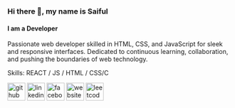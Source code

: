 ### Hi there 👋, my name is Saiful
#### I am a Developer

Passionate web developer skilled in HTML, CSS, and JavaScript for sleek and responsive interfaces. Dedicated to continuous learning, collaboration, and pushing the boundaries of web technology.

Skills:  REACT / JS / HTML / CSS/C



[<img src='https://cdn.jsdelivr.net/npm/simple-icons@3.0.1/icons/github.svg' alt='github' height='40'>](https://github.com/saifulIslamSourceCode)  [<img src='https://cdn.jsdelivr.net/npm/simple-icons@3.0.1/icons/linkedin.svg' alt='linkedin' height='40'>](https://www.linkedin.com/in/saifulislam-dev/)  [<img src='https://cdn.jsdelivr.net/npm/simple-icons@3.0.1/icons/facebook.svg' alt='facebook' height='40'>](https://www.facebook.com/saiful.655)  [<img src='https://cdn.jsdelivr.net/npm/simple-icons@3.0.1/icons/icloud.svg' alt='website' height='40'>](https://saiful-islam.netlify.app/)  [<img src='https://cdn.jsdelivr.net/npm/simple-icons@3.0.1/icons/leetcode.svg' alt='leetcode' height='40'>](https://leetcode.com/user5814XD/)  
